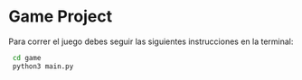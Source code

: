 # Game Project

Para correr el juego debes seguir las siguientes instrucciones en la terminal:
 
```sh
 cd game
 python3 main.py
```
